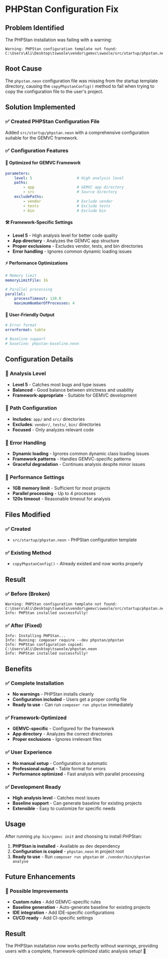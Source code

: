 # PHPStan Configuration Fix

## Problem Identified
The PHPStan installation was failing with a warning:
```
Warning: PHPStan configuration template not found: C:\Users\Ali\Desktop\tswoole\vendor\gemvc\swoole/src/startup/phpstan.neon
```

## Root Cause
The `phpstan.neon` configuration file was missing from the startup template directory, causing the `copyPhpstanConfig()` method to fail when trying to copy the configuration file to the user's project.

## Solution Implemented

### ✅ **Created PHPStan Configuration File**
Added `src/startup/phpstan.neon` with a comprehensive configuration suitable for the GEMVC framework.

### ✅ **Configuration Features**

#### 🎯 **Optimized for GEMVC Framework**
```yaml
parameters:
    level: 5                    # High analysis level
    paths:
        - app                   # GEMVC app directory
        - src                   # Source directory
    excludePaths:
        - vendor                # Exclude vendor
        - tests                 # Exclude tests
        - bin                   # Exclude bin
```

#### 🛠️ **Framework-Specific Settings**
- **Level 5** - High analysis level for better code quality
- **App directory** - Analyzes the GEMVC app structure
- **Proper exclusions** - Excludes vendor, tests, and bin directories
- **Error handling** - Ignores common dynamic loading issues

#### ⚡ **Performance Optimizations**
```yaml
# Memory limit
memoryLimitFile: 1G

# Parallel processing
parallel:
    processTimeout: 120.0
    maximumNumberOfProcesses: 4
```

#### 🎨 **User-Friendly Output**
```yaml
# Error format
errorFormat: table

# Baseline support
# baseline: phpstan-baseline.neon
```

## Configuration Details

### 🔧 **Analysis Level**
- **Level 5** - Catches most bugs and type issues
- **Balanced** - Good balance between strictness and usability
- **Framework-appropriate** - Suitable for GEMVC development

### 🔧 **Path Configuration**
- **Includes**: `app/` and `src/` directories
- **Excludes**: `vendor/`, `tests/`, `bin/` directories
- **Focused** - Only analyzes relevant code

### 🔧 **Error Handling**
- **Dynamic loading** - Ignores common dynamic class loading issues
- **Framework patterns** - Handles GEMVC-specific patterns
- **Graceful degradation** - Continues analysis despite minor issues

### 🔧 **Performance Settings**
- **1GB memory limit** - Sufficient for most projects
- **Parallel processing** - Up to 4 processes
- **120s timeout** - Reasonable timeout for analysis

## Files Modified

### ✅ **Created**
- `src/startup/phpstan.neon` - PHPStan configuration template

### ✅ **Existing Method**
- `copyPhpstanConfig()` - Already existed and now works properly

## Result

### ✅ **Before (Broken)**
```
Warning: PHPStan configuration template not found: C:\Users\Ali\Desktop\tswoole\vendor\gemvc\swoole/src/startup/phpstan.neon
Info: PHPStan installed successfully!
```

### ✅ **After (Fixed)**
```
Info: Installing PHPStan...
Info: Running: composer require --dev phpstan/phpstan
Info: PHPStan configuration copied: C:\Users\Ali\Desktop\tswoole/phpstan.neon
Info: PHPStan installed successfully!
```

## Benefits

### ✅ **Complete Installation**
- **No warnings** - PHPStan installs cleanly
- **Configuration included** - Users get a proper config file
- **Ready to use** - Can run `composer run phpstan` immediately

### ✅ **Framework-Optimized**
- **GEMVC-specific** - Configured for the framework
- **App directory** - Analyzes the correct directories
- **Proper exclusions** - Ignores irrelevant files

### ✅ **User Experience**
- **No manual setup** - Configuration is automatic
- **Professional output** - Table format for errors
- **Performance optimized** - Fast analysis with parallel processing

### ✅ **Development Ready**
- **High analysis level** - Catches most issues
- **Baseline support** - Can generate baseline for existing projects
- **Extensible** - Easy to customize for specific needs

## Usage

After running `php bin/gemvc init` and choosing to install PHPStan:

1. **PHPStan is installed** - Available as dev dependency
2. **Configuration is copied** - `phpstan.neon` in project root
3. **Ready to use** - Run `composer run phpstan` or `./vendor/bin/phpstan analyse`

## Future Enhancements

### 🚀 **Possible Improvements**
- **Custom rules** - Add GEMVC-specific rules
- **Baseline generation** - Auto-generate baseline for existing projects
- **IDE integration** - Add IDE-specific configurations
- **CI/CD ready** - Add CI-specific settings

## Result

The PHPStan installation now works perfectly without warnings, providing users with a complete, framework-optimized static analysis setup! 🎯

